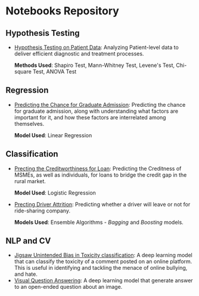 # Notebooks Repository

## Hypothesis Testing
- [Hypothesis Testing on Patient Data](https://github.com/arya46/ML-DL-Projects/tree/master/Hypothesis%20Testing%20on%20Patient%20Data): Analyzing Patient-level data to deliver efficient diagnostic and treatment processes.

    **Methods Used**: Shapiro Test, Mann-Whitney Test, Levene's Test, Chi-square Test, ANOVA Test

## Regression
* [Predicting the Chance for Graduate Admission](https://github.com/arya46/ML-DL-Projects/tree/master/Predicting%20the%20Chance%20for%20Graduate%20Admission): Predicting the chance for graduate admission, along with understanding what factors are important for it, and how these factors are interrelated among themselves. 

    **Model Used**: Linear Regression

## Classification
* [Precting the Creditworthiness for Loan](https://github.com/arya46/ML-DL-Projects/tree/master/Predicting%20the%20Creditworthiness%20for%20Loan): Predicting the Creditness of MSMEs, as well as individuals, for loans to bridge the credit gap in the rural market.

    **Model Used**: Logistic Regression

* [Precting Driver Attrition](https://github.com/arya46/ML-DL-Projects/tree/master/Predicting%20Driver%20Attrition): Predicting whether a driver will leave or not for ride-sharing company.

    **Models Used**: Ensemble Algorithms - *Bagging* and *Boosting* models.

## NLP and CV
* [Jigsaw Unintended Bias in Toxicity classification](https://github.com/arya46/ML-DL-Projects/tree/master/Jigsaw%20Unintended%20Bias%20in%20Toxicity%20Classification): A deep learning model that can classify the toxicity of a comment posted on an online platform. This is useful in identifying and tackling the menace of online bullying, and hate.
* [Visual Question Answering](https://github.com/arya46/ML-DL-Projects/tree/master/Visual%20Question%20Answering): A deep learning model that generate answer to an open-ended question about an image.
